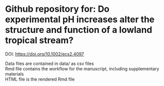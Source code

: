 # Github repository for: Do experimental pH increases alter the structure and function of a lowland tropical stream? 
DOI: https://doi.org/10.1002/ecs2.4097

Data files are contained in data/ as csv files  
Rmd file contains the workflow for the manuscript, including supplementary materials  
HTML file is the rendered Rmd file
